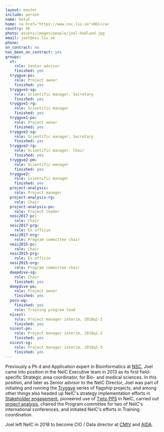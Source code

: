 ```yaml
---
layout: master
include: person
name: betul
home: <a href="https://www.nsc.liu.se">NSC</a>
country: SE
photo: assets/images/people/joel-hedlund.jpg
email: joel@nsc.liu.se
phone:
on_contract: no
has_been_on_contract: yes
groups:
  xt:
    role: Senior advisor
    finished: yes
  tryggve-po:
    role: Project owner
    finished: yes
  tryggve1-sg:
    role: Scientific manager, Secretary
    finished: yes
  tryggve1-rg:
    role: Scientific manager
    finished: yes
  tryggve1-po:
    role: Project owner
    finished: yes
  tryggve2-sg:
    role: Scientific manager, Secretary
    finished: yes
  tryggve2-rg:
    role: Scientific manager, Chair
    finished: yes
  tryggve2-pm:
    role: Scientific manager
    finished: yes
  tryggve2:
    role: Scientific manager
    finished: yes
  project-analysis:
    role: Project manager
  project-analysis-rg:
    role: Chair
  project-analysis-po:
    role: Project leader
  neic2017-pc:
    role: Chair
  neic2017-prg:
    role: Ex officio
  neic2017-org:
    role: Program committee chair
  neic2015-pc:
    role: Chair
  neic2015-prg:
    role: Ex officio
  neic2015-org:
    role: Program committee chair
  deepdive-sg:
    role: Chair
    finished: yes
  deepdive-po:
    role: Project owner
    finished: yes
  poco-wg:
    finished: yes
    role: Training program lead
  nicest:
    role: Project manager interim, 2018q1-3
    finished: yes
  nicest-po:
    role: Project manager interim, 2018q1-3
    finished: yes
  nicest-sg:
    role: Project manager interim, 2018q1-3
    finished: yes
---
```

Previously a Ph d and Application expert in Bioinformatics at [NSC](https://www.nsc.liu.se/), Joel came into position in the NeIC Executive team in 2013 as its first field-specific Strategic area coordinator, for Bio- and medical sciences. In this position, and later as Senior advisor to the NeIC Director, Joel was part of initiating and running the [Tryggve](/tryggve/) series of flagship projects, and among other things also headed up NeIC's strategy implementation efforts in [Stakeholder engagement](https://wiki.neic.no/wiki/NeIC_Strategy_2016-2020#Strengthen_Stakeholder_Dialogue), pioneered use of [Tieto PPS](https://www.tieto.se/tjanster/affars-och-it-konsulttjanster/pps-praktiskprojektstyrning) in NeIC, carried out [project analysis](/project-analysis/), chaired the Program committee for two of NeIC's international conferences, and initiated NeIC's efforts in Training coordination.

Joel left NeIC in 2018 to become CIO / Data director at [CMIV](https://www.liu.se/cmiv) and [AIDA](https://medtech4health.se/aida/).